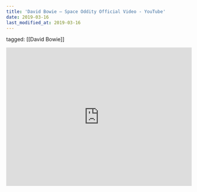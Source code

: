 ```yaml
---
title: 'David Bowie – Space Oddity Official Video - YouTube'
date: 2019-03-16
last_modified_at: 2019-03-16
---
```

tagged: [[David Bowie]]
<iframe allow="accelerometer; autoplay; clipboard-write; encrypted-media; gyroscope; picture-in-picture" allowfullscreen="" frameborder="0" height="375" id="youtube_iframe" src="https://www.youtube.com/embed/iYYRH4apXDo?feature=oembed&amp;enablejsapi=1&amp;origin=https://safe.txmblr.com&amp;wmode=opaque" width="500"></iframe>